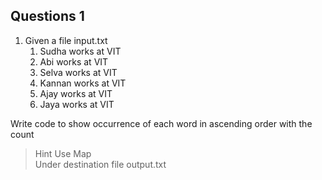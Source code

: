 ## Questions 1
1) Given a file input.txt
   1) Sudha works at VIT
   2) Abi works at VIT
   3) Selva works at VIT
   4) Kannan works at VIT
   5) Ajay works at VIT
   6) Jaya works at VIT

Write code to show occurrence of each word in ascending order with the count
> Hint Use Map <br>
> Under destination file output.txt
